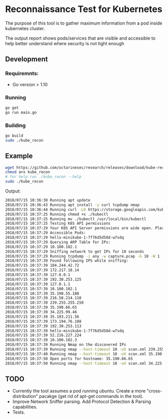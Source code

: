 # Reconnaissance Test for Kubernetes

The purpose of this tool is to gather maximum information from a pod inside kubernetes cluster.

The output report shows pods/services that are visible and accessible to help better understand where security is
not tight enough

## Development

### Requiremnts:
* Go version > 1.10

### Running
```bash
go get
go run main.go
```
### Building
```bash
go build
sudo ./kube_recon
```

## Example

```bash
wget https://github.com/octarinesec/research/releases/download/kube-recon-v0.1/kube_recon
chmod a+x kube_recon
# for help run ./kube_recon --help
sudo ./kube_recon
```

Output:

```bash
2018/07/15 10:36:30 Running apt update
2018/07/15 10:36:43 Running apt install -y curl tcpdump nmap
2018/07/15 10:36:44 Running curl -LO https://storage.googleapis.com/kubernetes-release/release/v1.11.0/bin/linux/amd64/kubectl
2018/07/15 10:37:25 Running chmod +x ./kubectl
2018/07/15 10:37:25 Running mv ./kubectl /usr/local/bin/kubectl
2018/07/15 10:37:25 Testing K8S API permissions
2018/07/15 10:37:29 Your K8S API Server permissions are wide open. Please consider using RBAC
2018/07/15 10:37:29 Accessible Pods:
2018/07/15 10:37:29 hello-minikube-1-7f76d5d58d-w7sdq
2018/07/15 10:37:29 Querying ARP Table for IPs:
2018/07/15 10:37:29 10.100.102.1
2018/07/15 10:37:29 Sniffing network to get IPs for 10 seconds
2018/07/15 10:37:29 Running tcpdump -i any -w capture.pcap -G 10 -W 1
2018/07/15 10:37:39 Found following IPS while sniffing:
2018/07/15 10:37:39 104.244.42.72
2018/07/15 10:37:39 172.217.18.14
2018/07/15 10:37:39 127.0.0.1
2018/07/15 10:37:39 192.30.253.125
2018/07/15 10:37:39 127.0.1.1
2018/07/15 10:37:39 10.100.102.1
2018/07/15 10:37:39 35.190.55.188
2018/07/15 10:37:39 216.58.214.110
2018/07/15 10:37:39 239.255.255.250
2018/07/15 10:37:39 35.190.66.65
2018/07/15 10:37:39 34.225.99.46
2018/07/15 10:37:39 35.193.211.56
2018/07/15 10:37:39 173.194.76.188
2018/07/15 10:37:39 192.30.253.113
2018/07/15 10:37:39 hello-minikube-1-7f76d5d58d-w7sdq
2018/07/15 10:37:39 52.216.227.224
2018/07/15 10:37:39 10.100.102.3
2018/07/15 10:37:39 Running Nmap on the discovered IPs
2018/07/15 10:37:39 Running nmap --host-timeout 10 -oX scan.xml 239.255.255.250
2018/07/15 10:37:40 Running nmap --host-timeout 10 -oX scan.xml 35.190.66.65
2018/07/15 10:37:50 Open ports for hostname: 35.190.66.65
2018/07/15 10:37:50 Running nmap --host-timeout 10 -oX scan.xml 34.225.99.46
```

## TODO
* Currently the tool assumes a pod running ubuntu. Create a more "cross-distribution" pacakge (get rid of apt-get commands in the tool).
* Improve Network Sniffer parsing. Add Protocol Detection & Parsing capabilities.
* Tests.
